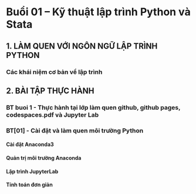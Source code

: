 # Buổi 01 – Kỹ thuật lập trình Python và Stata
## 1. LÀM QUEN VỚI NGÔN NGỮ LẬP TRÌNH PYTHON
### Các khái niệm cơ bản về lập trình 
## 2. BÀI TẬP THỰC HÀNH
### BT buoi 1 - Thực hành tại lớp làm quen github, github pages, codespaces.pdf và Jupyter Lab
### BT[01] - Cài đặt và làm quen môi trường Python
#### Cài đặt Anaconda3
#### Quản trị môi trường Anaconda 
#### Lập trình JupyterLab
#### Tính toán đơn giản
